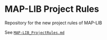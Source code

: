 # MAP-LIB Project Rules #

Repository for the new project rules of MAP-LIB

See [`MAP-LIB_ProjectRules.md`](MAP-LIB_ProjectRules.md)
